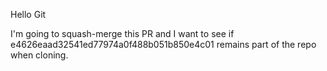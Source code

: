 Hello Git


I'm going to squash-merge this PR and I want to see if
e4626eaad32541ed77974a0f488b051b850e4c01 remains part of the repo when cloning.
